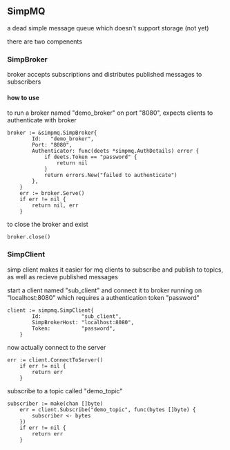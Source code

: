 ## SimpMQ

a dead simple message queue which doesn't support storage (not yet)

there are two compenents

### SimpBroker
broker accepts subscriptions and distributes published messages to subscribers

#### how to use
to run a broker named "demo_broker" on port "8080", expects clients to authenticate with broker
```
broker := &simpmq.SimpBroker{
		Id:   "demo_broker",
		Port: "8080",
		Authenticator: func(deets *simpmq.AuthDetails) error {
			if deets.Token == "password" {
				return nil
			}
			return errors.New("failed to authenticate")
		},
	}
	err := broker.Serve()
	if err != nil {
		return nil, err
	}
```

to close the broker and exist
```
broker.close()
```
### SimpClient
simp client makes it easier for mq clients to subscribe and publish to topics, as well as recieve published messages

start a client named "sub_client" and connect it to broker running on "localhost:8080" which requires a authentication token "password"
```
client := simpmq.SimpClient{
		Id:             "sub_client",
		SimpBrokerHost: "localhost:8080",
		Token:          "password",
	}
```
now actually connect to the server
```
err := client.ConnectToServer()
	if err != nil {
		return err
	}
```
subscribe to a topic called "demo_topic"
```
subscriber := make(chan []byte)
	err = client.Subscribe("demo_topic", func(bytes []byte) {
		subscriber <- bytes
	})
	if err != nil {
		return err
	}
```